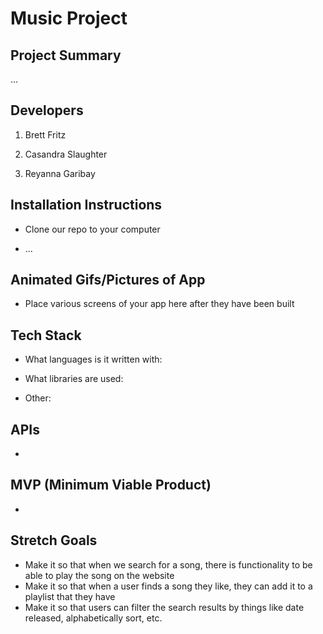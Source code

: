 # Music Project


## Project Summary

...

## Developers

1. Brett Fritz

2. Casandra Slaughter

3. Reyanna Garibay

## Installation Instructions

- Clone our repo to your computer

- ...


## Animated Gifs/Pictures of App

- Place various screens of your app here after they have been built

## Tech Stack

- What languages is it written with: 

- What libraries are used: 

- Other: 


## APIs

-

## MVP (Minimum Viable Product)

-


## Stretch Goals

- Make it so that when we search for a song, there is functionality to be able to play the song on the website
- Make it so that when a user finds a song they like, they can add it to a playlist that they have
- Make it so that users can filter the search results by things like date released, alphabetically sort, etc.
